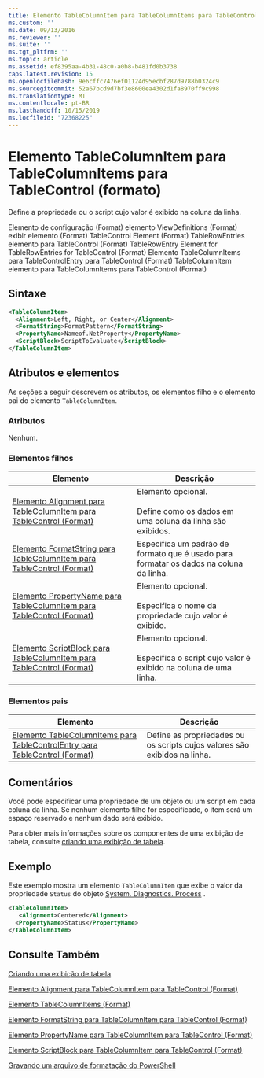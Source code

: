 ```yaml
---
title: Elemento TableColumnItem para TableColumnItems para TableControl (Format) | Microsoft Docs
ms.custom: ''
ms.date: 09/13/2016
ms.reviewer: ''
ms.suite: ''
ms.tgt_pltfrm: ''
ms.topic: article
ms.assetid: ef8395aa-4b31-48c0-a0b8-b481fd0b3738
caps.latest.revision: 15
ms.openlocfilehash: 9e6cffc7476ef01124d95ecbf287d9788b0324c9
ms.sourcegitcommit: 52a67bcd9d7bf3e8600ea4302d1fa8970ff9c998
ms.translationtype: MT
ms.contentlocale: pt-BR
ms.lasthandoff: 10/15/2019
ms.locfileid: "72368225"
---
```

# <a name="tablecolumnitem-element-for-tablecolumnitems-for-tablecontrol-format"></a>Elemento TableColumnItem para TableColumnItems para TableControl (formato)

Define a propriedade ou o script cujo valor é exibido na coluna da linha.

Elemento de configuração (Format) elemento ViewDefinitions (Format) exibir elemento (Format) TableControl Element (Format) TableRowEntries elemento para TableControl (Format) TableRowEntry Element for TableRowEntries for TableControl (Format) Elemento TableColumnItems para TableControlEntry para TableControl (Format) TableColumnItem elemento para TableColumnItems para TableControl (Format)

## <a name="syntax"></a>Sintaxe

```xml
<TableColumnItem>
  <Alignment>Left, Right, or Center</Alignment>
  <FormatString>FormatPattern</FormatString>
  <PropertyName>Nameof.NetProperty</PropertyName>
  <ScriptBlock>ScriptToEvaluate</ScriptBlock>
</TableColumnItem>
```

## <a name="attributes-and-elements"></a>Atributos e elementos

As seções a seguir descrevem os atributos, os elementos filho e o elemento pai do elemento `TableColumnItem`.

### <a name="attributes"></a>Atributos

Nenhum.

### <a name="child-elements"></a>Elementos filhos

|Elemento|Descrição|
|-------------|-----------------|
|[Elemento Alignment para TableColumnItem para TableControl (Format)](./alignment-element-for-tablecolumnitem-for-tablecontrol-format.md)|Elemento opcional.<br /><br /> Define como os dados em uma coluna da linha são exibidos.|
|[Elemento FormatString para TableColumnItem para TableControl (Format)](./formatstring-element-for-tablecolumnitem-for-tablecontrol-format.md)|Especifica um padrão de formato que é usado para formatar os dados na coluna da linha.|
|[Elemento PropertyName para TableColumnItem para TableControl (Format)](./propertyname-element-for-tablecolumnitem-for-tablecontrol-format.md)|Elemento opcional.<br /><br /> Especifica o nome da propriedade cujo valor é exibido.|
|[Elemento ScriptBlock para TableColumnItem para TableControl (Format)](./scriptblock-element-for-tablecolumnitem-for-tablecontrol-format.md)|Elemento opcional.<br /><br /> Especifica o script cujo valor é exibido na coluna de uma linha.|

### <a name="parent-elements"></a>Elementos pais

|Elemento|Descrição|
|-------------|-----------------|
|[Elemento TableColumnItems para TableControlEntry para TableControl (Format)](./tablecolumnitems-element-for-tablerowentry-for-tablecontrol-format.md)|Define as propriedades ou os scripts cujos valores são exibidos na linha.|

## <a name="remarks"></a>Comentários

Você pode especificar uma propriedade de um objeto ou um script em cada coluna da linha. Se nenhum elemento filho for especificado, o item será um espaço reservado e nenhum dado será exibido.

Para obter mais informações sobre os componentes de uma exibição de tabela, consulte [criando uma exibição de tabela](./creating-a-table-view.md).

## <a name="example"></a>Exemplo

Este exemplo mostra um elemento `TableColumnItem` que exibe o valor da propriedade `Status` do objeto [System. Diagnostics. Process](/dotnet/api/System.Diagnostics.Process) .

```xml
<TableColumnItem>
   <Alignment>Centered</Alignment>
  <PropertyName>Status</PropertyName>
</TableColumnItem>

```

## <a name="see-also"></a>Consulte Também

[Criando uma exibição de tabela](./creating-a-table-view.md)

[Elemento Alignment para TableColumnItem para TableControl (Format)](./alignment-element-for-tablecolumnitem-for-tablecontrol-format.md)

[Elemento TableColumnItems (Format)](./tablecolumnitems-element-for-tablerowentry-for-tablecontrol-format.md)

[Elemento FormatString para TableColumnItem para TableControl (Format)](./formatstring-element-for-tablecolumnitem-for-tablecontrol-format.md)

[Elemento PropertyName para TableColumnItem para TableControl (Format)](./propertyname-element-for-tablecolumnitem-for-tablecontrol-format.md)

[Elemento ScriptBlock para TableColumnItem para TableControl (Format)](./scriptblock-element-for-tablecolumnitem-for-tablecontrol-format.md)

[Gravando um arquivo de formatação do PowerShell](./writing-a-powershell-formatting-file.md)

